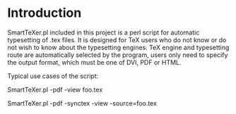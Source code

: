 # Introduction #

SmartTeXer.pl included in this project is a perl script for automatic typesetting of .tex files. It is designed for TeX users who do not know or do not wish to know about the typesetting engines. TeX engine and typesetting route are automatically selected by the program, users only need to specify the output format, which must be one of DVI, PDF or HTML.

Typical use cases of the script:

SmartTeXer.pl -pdf -view foo.tex

SmartTeXer.pl -pdf -synctex -view -source=foo.tex
